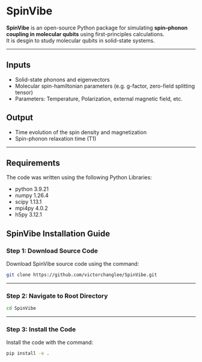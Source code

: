 # SpinVibe


**SpinVibe** is an open-source Python package for simulating **spin–phonon coupling in molecular qubits** using first-principles calculations.  
It is desgin to study molecular qubits in solid-state systems.

---

## Inputs
- Solid-state phonons and eigenvectors
- Molecular spin-hamiltonian parameters (e.g. g-factor, zero-field splitting tensor)
- Parameters: Temperature, Polarization, external magnetic field, etc.

## Output
- Time evolution of the spin density and magnetization
- Spin-phonon relaxation time (T1)

---

## Requirements
The code was written using the following Python Libraries:

- python                    3.9.21
- numpy                     1.26.4
- scipy                     1.13.1
- mpi4py                    4.0.2
- h5py                      3.12.1

## SpinVibe Installation Guide

### Step 1: Download Source Code

Download SpinVibe source code using the command:

```bash
git clone https://github.com/victorchanglee/SpinVibe.git
```

---

### Step 2: Navigate to Root Directory

```bash
cd SpinVibe
```

---

### Step 3: Install the Code

Install the code with the command:

```bash
pip install -e .
```
